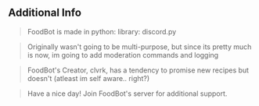 ## Additional Info
> FoodBot is made in python: library: discord.py

> Originally wasn't going to be multi-purpose, but since its pretty much is now, im going to add moderation commands and logging

> FoodBot's Creator, clvrk, has a tendency to promise new recipes but doesn't (atleast im self aware.. right?)

> Have a nice day! Join FoodBot's server for additional support. 
